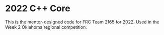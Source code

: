 # 2022 C++ Core
This is the mentor-designed code for FRC Team 2165 for 2022. Used in the Week 2 Oklahoma regional competition.
